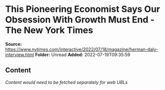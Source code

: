 # This Pioneering Economist Says Our Obsession With Growth Must End - The New York Times

**Source:** https://www.nytimes.com/interactive/2022/07/18/magazine/herman-daly-interview.html
**Folder:** Unread
**Added:** 2022-07-19T09:35:59




## Content
*Content would need to be fetched separately for web URLs*
